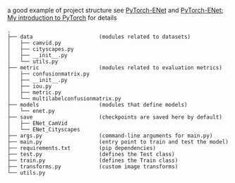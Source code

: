 a good example of project structure
see [PyTorch-ENet](https://github.com/davidtvs/PyTorch-ENet) and [PyTorch-ENet: My introduction to PyTorch](http://www.davidtvs.com/pytorch-enet/) for details

```
.
├── data                     (modules related to datasets)
│   ├── camvid.py
│   ├── cityscapes.py
│   ├── __init__.py
│   └── utils.py
├── metric                   (modules related to evaluation metrics)
│   ├── confusionmatrix.py
│   ├── __init__.py
│   ├── iou.py
│   ├── metric.py
│   └── multilabelconfusionmatrix.py
├── models                   (modules that define models)
│   └── enet.py
├── save                     (checkpoints are saved here by default)
│   ├── ENet_CamVid
│   └── ENet_Cityscapes
├── args.py                  (command-line arguments for main.py)
├── main.py                  (entry point to train and test the model)
├── requirements.txt         (pip dependencies)
├── test.py                  (defines the Test class)
├── train.py                 (defines the Train class)
├── transforms.py            (custom image transforms)
└── utils.py
```
